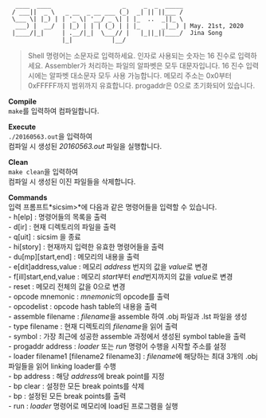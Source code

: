 ```
  ____  ____                    _     _  _  _____                 
 / ___||  _ \   _ __  _ __ ___ (_)  _| || ||___ /                  
 \___ \| |_) | | '_ \| '__/ _ \| | |_  ..  _||_ \                  
  ___) |  __/  | |_) | | | (_) | | |_      _|__) | May. 21st, 2020 
 |____/|_|     | .__/|_|  \___// |   |_||_||____/  Jina Song      
               |_|           |__/                 
```               
   
   
> Shell 명령어는 소문자로 입력하세요.
> 인자로 사용되는 숫자는 16 진수로 입력하세요.
> Assembler가 처리하는 파일의 알파벳은 모두 대문자입니다.
> 16 진수 입력 시에는 알파벳 대소문자 모두 사용 가능합니다.
> 메모리 주소는 0x0부터 0xFFFFF까지 범위까지 유효합니다.
> progaddr은 0으로 초기화되어 있습니다.
   
   
   
**Compile**   
    `make`를 입력하여 컴파일합니다.   
   
**Execute**   
    `./20160563.out`을 입력하여   
    컴파일 시 생성된 *20160563.out* 파일을 실행합니다.   
   
**Clean**   
    `make clean`을 입력하여   
    컴파일 시 생성된 이진 파일들을 삭제합니다.   
   
**Commands**   
    입력 프롬프트*sicsim>*에 다음과 같은 명령어들을 입력할 수 있습니다.   
    - h[elp] : 명령어들의 목록을 출력   
    - d[ir] : 현재 디렉토리의 파일을 출력   
    - q[uit] : sicsim 을 종료   
    - hi[story] : 현재까지 입력한 유효한 명령어들을 출력   
    - du[mp][start,end] : 메모리의 내용을 출력   
    - e[dit]address,value : 메모리 *address* 번지의 값을 *value*로 변경   
    - f[ill]start,end,value : 메모리 *start*부터 *end*번지까지의 값을 *value*로 변경   
    - reset : 메모리 전체의 값을 0으로 변경   
    - opcode mnemonic : *mnemonic*의 opcode를 출력   
    - opcodelist : opcode hash table의 내용을 출력   
    - assemble filename : *filename*을 assemble 하여 .obj 파일과 .lst 파일을 생성   
    - type filename : 현재 디렉토리의 *filename*을 읽어 출력   
    - symbol : 가장 최근에 성공한 assemble 과정에서 생성된 symbol table을 출력   
    - progaddr address : *loader* 또는 *run* 명령어 수행을 시작할 주소를 설정   
    - loader filename1 [filename2 filename3] : *filename*에 해당하는 최대 3개의 .obj 파일들을 읽어 linking loader를 수행   
    - bp address : 해당 *address*에 break point를 지정   
    - bp clear : 설정한 모든 break points를 삭제   
    - bp : 설정된 모든 break points를 출력   
    - run : *loader* 명령어로 메모리에 load된 프로그램을 실행   
    
